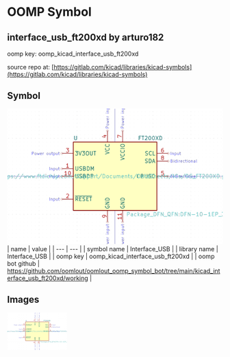 # OOMP Symbol  
## interface_usb_ft200xd  by arturo182  
  
oomp key: oomp_kicad_interface_usb_ft200xd  
  
source repo at: [https://gitlab.com/kicad/libraries/kicad-symbols](https://gitlab.com/kicad/libraries/kicad-symbols)  
## Symbol  
  
[![working.png](working_600.png)](working.png)  
| name | value | 
| --- | --- | 
| symbol name | Interface_USB | 
| library name | Interface_USB | 
| oomp key | oomp_kicad_interface_usb_ft200xd | 
| oomp bot github | https://github.com/oomlout/oomlout_oomp_symbol_bot/tree/main/kicad_interface_usb_ft200xd/working | 
## Images  
  
[![working.png](working_140.png)](working.png)  
